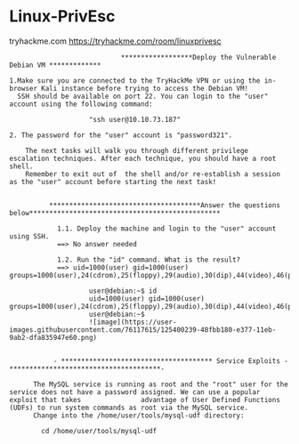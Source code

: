 # Linux-PrivEsc
tryhackme.com
https://tryhackme.com/room/linuxprivesc


                                ******************Deploy the Vulnerable Debian VM *************
                                
    1.Make sure you are connected to the TryHackMe VPN or using the in-browser Kali instance before trying to access the Debian VM!
      SSH should be available on port 22. You can login to the "user" account using the following command:
            
                        "ssh user@10.10.73.187"
     
    2. The password for the "user" account is "password321".
        
        The next tasks will walk you through different privilege escalation techniques. After each technique, you should have a root shell. 
        Remember to exit out of  the shell and/or re-establish a session as the "user" account before starting the next task!
        
        
              **************************************Answer the questions below************************************************
                
                1.1. Deploy the machine and login to the "user" account using SSH.       
                ==> No answer needed
                
                1.2. Run the "id" command. What is the result?                         
                ==> uid=1000(user) gid=1000(user) groups=1000(user),24(cdrom),25(floppy),29(audio),30(dip),44(video),46(plugdev)
                
                        user@debian:~$ id
                        uid=1000(user) gid=1000(user) groups=1000(user),24(cdrom),25(floppy),29(audio),30(dip),44(video),46(plugdev)
                        user@debian:~$ 
                        ![image](https://user-images.githubusercontent.com/76117615/125400239-48fbb180-e377-11eb-9ab2-dfa835947e60.png)


               - ************************************** Service Exploits - **************************************-

          The MySQL service is running as root and the "root" user for the service does not have a password assigned. We can use a popular exploit that takes               advantage of User Defined Functions (UDFs) to run system commands as root via the MySQL service.
          Change into the /home/user/tools/mysql-udf directory:

            cd /home/user/tools/mysql-udf
                        
